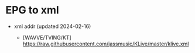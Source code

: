 # EPG to xml

* xml addr (updated 2024-02-16)

  - [WAVVE/TVING/KT]
    https://raw.githubusercontent.com/jassmusic/KLive/master/klive.xml

